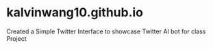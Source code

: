 # kalvinwang10.github.io

Created a Simple Twitter Interface to showcase Twitter AI bot for class Project
